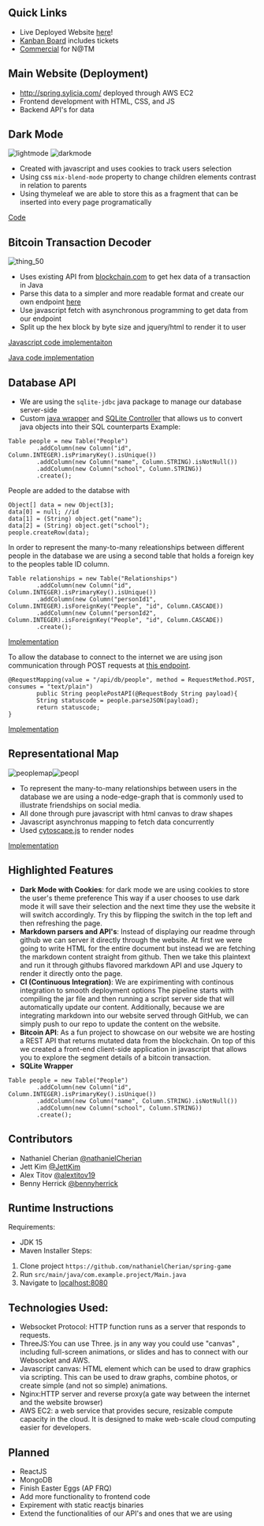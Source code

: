 ## Quick Links
- Live Deployed Website [here](http://spring.sylicia.com/)!
- [Kanban Board](https://github.com/nathanielCherian/spring-game/projects/1) includes tickets
- [Commercial](https://www.youtube.com/watch?v=Jxi7qnZ0sfo) for N@TM

## Main Website (Deployment)
- http://spring.sylicia.com/ deployed through AWS EC2
- Frontend development with HTML, CSS, and JS
- Backend API's for data

## Dark Mode
![lightmode](https://user-images.githubusercontent.com/54604091/110505920-75df4580-80b3-11eb-9e0b-4850122a5184.PNG)
![darkmode](https://user-images.githubusercontent.com/54604091/110505927-78419f80-80b3-11eb-8914-83a66514c8f4.PNG)
- Created with javascript and uses cookies to track users selection
- Using css `mix-blend-mode` property to change children elements contrast in relation to parents
- Using thymeleaf we are able to store this as a fragment that can be inserted into every page programatically

[Code](https://github.com/nathanielCherian/spring-game/blob/master/src/main/resources/templates/fragments/header.html#L61-L110)


## Bitcoin Transaction Decoder
![thing_50](https://user-images.githubusercontent.com/54604091/110501593-2f87e780-80af-11eb-864d-49f24ca5cfd8.png)

- Uses existing API from [blockchain.com](https://www.blockchain.com/) to get hex data of a transaction in Java
- Parse this data to a simpler and more readable format and create our own endpoint [here](http://spring.sylicia.com/api/transaction/3492e0ec39cfc64d1478b1463498f4b4805dc26b51831da989127ef6d5eb1a530)
- Use javascript fetch with asynchronous programming to get data from our endpoint
- Split up the hex block by byte size and jquery/html to render it to user

[Javascript code implementaiton](https://github.com/nathanielCherian/spring-game/blob/master/src/main/resources/templates/bitcoin.html#L100-L187)

[Java code implementation](https://github.com/nathanielCherian/spring-game/blob/master/src/main/java/com/example/project/api/BitcoinAPI.java)
 
## Database API
- We are using the `sqlite-jdbc` java package to manage our database server-side
- Custom [java wrapper](https://github.com/nathanielCherian/spring-game/blob/master/src/main/java/com/example/project/Database/Table.java) and [SQLite Controller](https://github.com/nathanielCherian/spring-game/blob/master/src/main/java/com/example/project/Database/SQLiteController.java) that allows us to convert java objects into their SQL counterparts
Example:
```
Table people = new Table("People")
        .addColumn(new Column("id", Column.INTEGER).isPrimaryKey().isUnique())
        .addColumn(new Column("name", Column.STRING).isNotNull())
        .addColumn(new Column("school", Column.STRING))
        .create();
```
People are added to the databse with
```
Object[] data = new Object[3];
data[0] = null; //id
data[1] = (String) object.get("name");
data[2] = (String) object.get("school");
people.createRow(data);
```

In order to represent the many-to-many releationships between different people in the database we are using a second table that holds a foreign key to the peoples table ID column.
```
Table relationships = new Table("Relationships")
        .addColumn(new Column("id", Column.INTEGER).isPrimaryKey().isUnique())
        .addColumn(new Column("personId1", Column.INTEGER).isForeignKey("People", "id", Column.CASCADE))
        .addColumn(new Column("personId2", Column.INTEGER).isForeignKey("People", "id", Column.CASCADE))
        .create();
```

[Implementation](https://github.com/nathanielCherian/spring-game/blob/master/src/main/java/com/example/project/People/People.java#L49-L60)


To allow the database to connect to the internet we are using json communication through POST requests at [this endpoint](http://spring.sylicia.com/api/db/people).
```
@RequestMapping(value = "/api/db/people", method = RequestMethod.POST, consumes = "text/plain")
        public String peoplePostAPI(@RequestBody String payload){
        String statuscode = people.parseJSON(payload);
        return statuscode;
}
```
[Implementation](https://github.com/nathanielCherian/spring-game/blob/master/src/main/java/com/example/project/MainRESTController.java#L30-L64)

## Representational Map
![peoplemap](https://user-images.githubusercontent.com/54604091/110501261-d91aa900-80ae-11eb-9766-c499c9332bef.PNG)![peopl](https://user-images.githubusercontent.com/54604091/110505518-13864500-80b3-11eb-854b-9e3c48f51037.png)

- To represent the many-to-many relationships between users in the database we are using a node-edge-graph that is commonly used to illustrate friendships on social media.
- All done through pure javascript with html canvas to draw shapes
- Javascript asynchronus mapping to fetch data concurrently
- Used [cytoscape.js](https://js.cytoscape.org/) to render nodes

[Implementation](https://github.com/nathanielCherian/spring-game/blob/master/src/main/resources/templates/map.html#L158-L247)

## Highlighted Features
- **Dark Mode with Cookies**: for dark mode we are using cookies to store the user's theme preference
This way if a user chooses to use dark mode it will save their selection and the next time they use the
website it will switch accordingly. Try this by flipping the switch in the top left and then refreshing the page.
-  **Markdown parsers and API's**: Instead of displaying our readme through github we can server it directly
through the website. At first we were going to write HTML for the entire document but instead we are fetching the markdown content 
straight from github. Then we take this plaintext and run it through githubs flavored markdown API and use Jquery
to render it directly onto the page. 
- **CI (Continuous Integration)**: We are expirimenting with continous integration to smooth deployment options
The pipeline starts with compiling the jar file and then running a script server side that will automatically update our content. 
Additionally, because we are integrating markdown into our website served through GitHub, we can simply push to our repo
to update the content on the website. 
- **Bitcoin API**: As a fun project to showcase on our website we are hosting a REST API that returns mutated data from the 
blockchain. On top of this we created a front-end client-side application in javascript that allows you to explore the segment details
of a bitcoin transaction.
- **SQLite Wrapper**
```
Table people = new Table("People")
        .addColumn(new Column("id", Column.INTEGER).isPrimaryKey().isUnique())
        .addColumn(new Column("name", Column.STRING).isNotNull())
        .addColumn(new Column("school", Column.STRING))
        .create();
```
## Contributors
 - Nathaniel Cherian [@nathanielCherian](https://github.com/nathanielCherian) 
 - Jett Kim [@JettKim](https://github.com/JettKim)
 - Alex Titov [@alextitov19](https://github.com/alextitov19)
 - Benny Herrick [@bennyherrick](https://github.com/bennyherrick)

## Runtime Instructions
Requirements:
- JDK 15
- Maven Installer
Steps:
1. Clone project `https://github.com/nathanielCherian/spring-game`
2. Run `src/main/java/com.example.project/Main.java`
3. Navigate to [localhost:8080](http://localhost:8080/)

## Technologies Used:
- Websocket Protocol: HTTP function runs as a server that responds to requests.
- ThreeJS:You can use Three. js in any way you could use "canvas" , including full-screen animations, or slides and has to connect with our Websocket and AWS.
- Javascript canvas: HTML element which can be used to draw graphics via scripting. This can be used to draw graphs, combine photos, or create simple (and not so simple) animations.
- Nginx:HTTP server and reverse proxy(a gate way between the internet and the website browser)
- AWS EC2: a web service that provides secure, resizable compute capacity in the cloud. It is designed to make web-scale cloud computing easier for developers.

## Planned
- ReactJS
- MongoDB
- Finish Easter Eggs (AP FRQ)
- Add more functionality to frontend code
- Expirement with static reactjs binaries
- Extend the functionalities of our API's and ones that we are using

